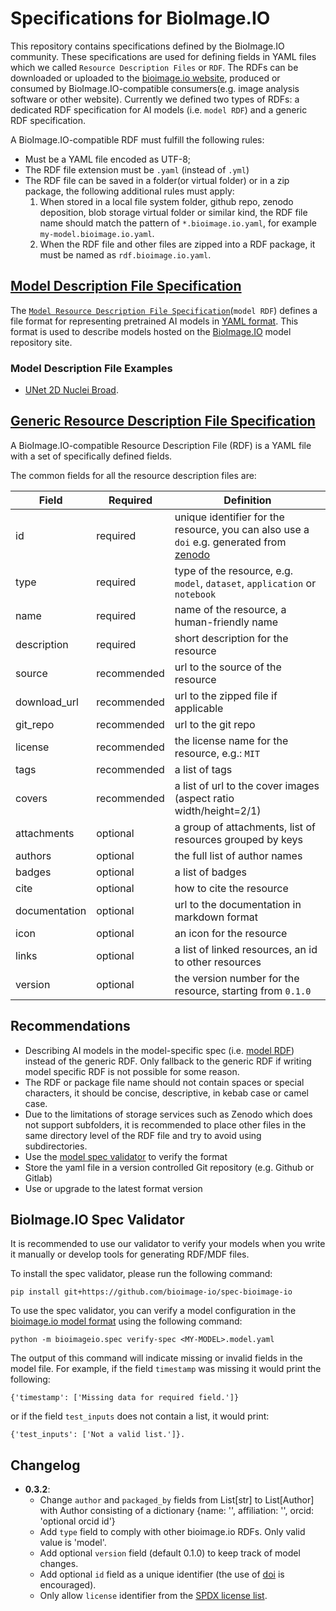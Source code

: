# Specifications for BioImage.IO

This repository contains specifications defined by the BioImage.IO community. These specifications are used for defining fields in YAML files which we called `Resource Description Files` or `RDF`. The RDFs can be downloaded or uploaded to the [bioimage.io website](https://bioimage.io), produced or consumed by BioImage.IO-compatible consumers(e.g. image analysis software or other website). Currently we defined two types of RDFs: a dedicated RDF specification for AI models (i.e. `model RDF`) and a generic RDF specification.


A BioImage.IO-compatible RDF must fulfill the following rules:
 * Must be a YAML file encoded as UTF-8;
 * The RDF file extension must be `.yaml` (instead of `.yml`)
 * The RDF file can be saved in a folder(or virtual folder) or in a zip package, the following additional rules must apply:
   1. When stored in a local file system folder, github repo, zenodo deposition, blob storage virtual folder or similar kind, the RDF file name should match the pattern of `*.bioimage.io.yaml`, for example `my-model.bioimage.io.yaml`.
   2. When the RDF file and other files are zipped into a RDF package, it must be named as `rdf.bioimage.io.yaml`.
   

## [Model Description File Specification](./generated/bioimageio_model_spec.md)

The [`Model Resource Description File Specification`](./generated/bioimageio_model_spec.md)(`model RDF`) defines a file format for representing pretrained AI models in [YAML format](https://en.wikipedia.org/wiki/YAML). This format is used to describe models hosted on the [BioImage.IO](https://bioimage.io) model repository site.

### Model Description File Examples
 - [UNet 2D Nuclei Broad](https://github.com/bioimage-io/pytorch-bioimage-io/blob/master/specs/models/unet2d_nuclei_broad/UNet2DNucleiBroad.model.yaml).


## [Generic Resource Description File Specification](./bioimageio_rdf_spec.md)

A BioImage.IO-compatible Resource Description File (RDF) is a YAML file with a set of specifically defined fields. 

The common fields for all the resource description files are:

| Field | Required | Definition  |
|---|---|---|
| id | required | unique identifier for the resource, you can also use a `doi` e.g. generated from [zenodo](https://zenodo.org/) |
| type | required | type of the resource, e.g. `model`, `dataset`, `application` or `notebook` |
| name  | required | name of the resource, a human-friendly name  |
| description | required | short description for the resource |
| source | recommended | url to the source of the resource |
| download_url | recommended | url to the zipped file if applicable |
| git_repo | recommended | url to the git repo  |
| license | recommended | the license name for the resource, e.g.: `MIT`  |
| tags | recommended | a list of tags  |
| covers | recommended | a list of url to the cover images (aspect ratio width/height=2/1)  |
| attachments | optional | a group of attachments, list of resources grouped by keys  |
| authors | optional | the full list of author names  |
| badges | optional | a list of badges|
| cite | optional | how to cite the resource |
| documentation | optional | url to the documentation in markdown format  |
| icon | optional | an icon for the resource  |
| links | optional | a list of linked resources, an id to other resources|
| version | optional | the version number for the resource, starting from `0.1.0`  |


## Recommendations

 * Describing AI models in the model-specific spec (i.e. [model RDF](./generated/bioimageio_model_spec.md)) instead of the generic RDF. Only fallback to the generic RDF if writing model specific RDF is not possible for some reason.
 * The RDF or package file name should not contain spaces or special characters, it should be concise, descriptive, in kebab case or camel case.
 * Due to the limitations of storage services such as Zenodo which does not support subfolders, it is recommended to place other files in the same directory level of the RDF file and try to avoid using subdirectories.
 * Use the [model spec validator](#model-specification-validator) to verify the format
 * Store the yaml file in a version controlled Git repository (e.g. Github or Gitlab)
 * Use or upgrade to the latest format version


## BioImage.IO Spec Validator
It is recommended to use our validator to verify your models when you write it manually or develop tools for generating RDF/MDF files.

To install the spec validator, please run the following command:
<!--
TODO from pip/conda
-->
```
pip install git+https://github.com/bioimage-io/spec-bioimage-io
```

To use the spec validator, you can verify a model configuration in the [bioimage.io model format](./generated/bioimageio_model_spec.md) using the following command:
```
python -m bioimageio.spec verify-spec <MY-MODEL>.model.yaml
```
The output of this command will indicate missing or invalid fields in the model file. For example, if the field `timestamp` was missing it would print the following:
```
{'timestamp': ['Missing data for required field.']}
```
or if the field `test_inputs` does not contain a list, it would print:
```
{'test_inputs': ['Not a valid list.']}.
```

## Changelog
 * **0.3.2**: 
    - Change `author` and `packaged_by` fields from List[str] to List[Author] with Author consisting of a dictionary {name: '<Full name>', affiliation: '<Affiliation>', orcid: 'optional orcid id'}
    - Add `type` field to comply with other bioimage.io RDFs. Only valid value is 'model'.
    - Add optional `version` field (default 0.1.0) to keep track of model changes.
    - Add optional `id` field as a unique identifier (the use of [doi](doi.org) is encouraged).
    - Only allow `license` identifier from the [SPDX license list](https://spdx.org/licenses/).
